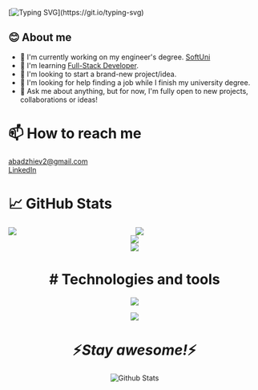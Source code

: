 [![Typing SVG](https://readme-typing-svg.herokuapp.com?size=30&color=FFFFFF&lines=Hi+I'm+Ivan+Abadzhiev!)](https://git.io/typing-svg)

## **😊 About me**

- 🔭 I'm currently working on my engineer's degree. [SoftUni](https://softuni.bg/)
- 🌱 I'm learning [Full-Stack Developer](https://softuni.bg/curriculum).
- 👯 I'm looking to start a brand-new project/idea.
- 🤔 I'm looking for help finding a job while I finish my university degree.
- 💬 Ask me about anything, but for now, I'm fully open to new projects, collaborations or ideas!

# 📫 How to reach me

abadzhiev2@gmail.com       
[LinkedIn](https://www.linkedin.com/in/ivan-abadzhiev-11bba9260/)

# 📈 GitHub Stats
<div align="center" sty>
    <img src="https://github-readme-stats-ten-gilt.vercel.app/api?username=IvanAbadzhiev01&show_icons=true&count_private=true&hide_border=true&theme=gotham&bg_color=00000000" align="left" />
    <img src="https://github-readme-stats-ten-gilt.vercel.app/api/top-langs/?username=IvanAbadzhiev01&theme=gotham&hide_border=true&bg_color=00000000">

</div>
<div align="center">
    <img src="https://github-readme-streak-stats.herokuapp.com?user=IvanAbadzhiev01&theme=gotham&hide_border=true&background=FFFFFF00">

</div>
<div align="center">
<img src="https://github-readme-activity-graph.cyclic.app/graph?username=IvanAbadzhiev01&theme=gotham&hide_border=true&bg_color=00000000"/>

</div>


<h1 align='center'># Technologies and tools</h1>

<p align="center">
  <a href="https://skillicons.dev">
    <img src="https://skillicons.dev/icons?i=cs,js,html,css" />
  </a>
</p>
<p align="center">
    <img src="https://img.shields.io/badge/Microsoft%20SQL%20Server-CC2927?style=for-the-badge&logo=microsoft%20sql%20server&logoColor=white"/> 
    </p>
<h1 align='center'>⚡️<i>Stay awesome!</i>⚡️</h1>

<p align="center">
        <img src="https://raw.githubusercontent.com/mayhemantt/mayhemantt/Update/svg/Bottom.svg" alt="Github Stats" />
</p>
